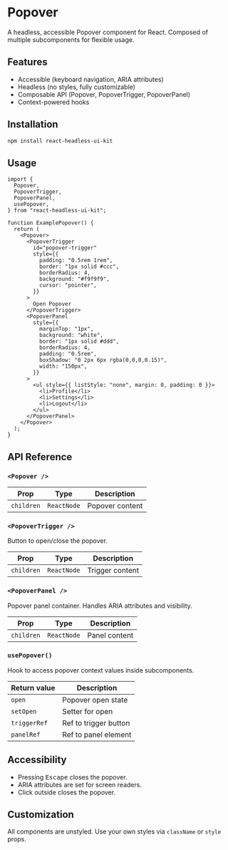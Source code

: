 # Popover

A headless, accessible Popover component for React. Composed of multiple subcomponents for flexible usage.

## Features

- Accessible (keyboard navigation, ARIA attributes)
- Headless (no styles, fully customizable)
- Composable API (Popover, PopoverTrigger, PopoverPanel)
- Context-powered hooks

## Installation

```bash
npm install react-headless-ui-kit
```

## Usage

```tsx
import {
  Popover,
  PopoverTrigger,
  PopoverPanel,
  usePopover,
} from "react-headless-ui-kit";

function ExamplePopover() {
  return (
    <Popover>
      <PopoverTrigger
        id="popover-trigger"
        style={{
          padding: "0.5rem 1rem",
          border: "1px solid #ccc",
          borderRadius: 4,
          background: "#f9f9f9",
          cursor: "pointer",
        }}
      >
        Open Popover
      </PopoverTrigger>
      <PopoverPanel
        style={{
          marginTop: "1px",
          background: "white",
          border: "1px solid #ddd",
          borderRadius: 4,
          padding: "0.5rem",
          boxShadow: "0 2px 6px rgba(0,0,0,0.15)",
          width: "150px",
        }}
      >
        <ul style={{ listStyle: "none", margin: 0, padding: 0 }}>
          <li>Profile</li>
          <li>Settings</li>
          <li>Logout</li>
        </ul>
      </PopoverPanel>
    </Popover>
  );
}
```

## API Reference

### `<Popover />`

| Prop      | Type         | Description                       |
|-----------|--------------|-----------------------------------|
| `children`| `ReactNode`  | Popover content                   |

### `<PopoverTrigger />`

Button to open/close the popover.

| Prop      | Type         | Description                       |
|-----------|--------------|-----------------------------------|
| `children`| `ReactNode`  | Trigger content                   |

### `<PopoverPanel />`

Popover panel container. Handles ARIA attributes and visibility.

| Prop      | Type         | Description                       |
|-----------|--------------|-----------------------------------|
| `children`| `ReactNode`  | Panel content                     |

### `usePopover()`

Hook to access popover context values inside subcomponents.

| Return value | Description           |
|--------------|----------------------|
| `open`       | Popover open state   |
| `setOpen`    | Setter for open      |
| `triggerRef` | Ref to trigger button|
| `panelRef`   | Ref to panel element |

## Accessibility

- Pressing <kbd>Escape</kbd> closes the popover.
- ARIA attributes are set for screen readers.
- Click outside closes the popover.

## Customization

All components are unstyled. Use your own styles via `className` or `style` props.

